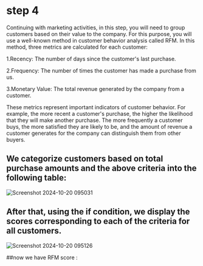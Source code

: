 # step 4

Continuing with marketing activities, in this step, you will need to group customers based on their value to the company. For this purpose, you will use a well-known method in customer behavior analysis called RFM. In this method, three metrics are calculated for each customer:

1.Recency: The number of days since the customer's last purchase.

2.Frequency: The number of times the customer has made a purchase from us.

3.Monetary Value: The total revenue generated by the company from a customer.

These metrics represent important indicators of customer behavior. For example, the more recent a customer's purchase, the higher the likelihood that they will make another purchase. The more frequently a customer buys, the more satisfied they are likely to be, and the amount of revenue a customer generates for the company can distinguish them from other buyers.

 ## We categorize customers based on total purchase amounts and the above criteria into the following table:

 
 ![Screenshot 2024-10-20 095031](https://github.com/user-attachments/assets/a72859e5-0f69-4a46-a50a-be42f4911943)

 ## After that, using the if condition, we display the scores corresponding to each of the criteria for all customers.

![Screenshot 2024-10-20 095126](https://github.com/user-attachments/assets/81f49245-ad25-48cf-b271-f9e89471144c)

##now we have RFM score :
